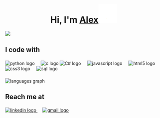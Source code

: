 ###

<p align="center">
  <h1 align="center">Hi, I'm <a href="https://github.com/Nachofc333">Alex<a><img src="https://github.com/Kathryn-Jie/Kathryn-Jie/blob/main/wave.gif" width="60px"/></h1>
    
  <img src="https://cdn.pixabay.com/photo/2023/07/18/15/02/banner-8135029_1280.png" height=""/> 
</p>



###

<h2 align="left">I code with</h2>

###

<div align="left">
  <img
    src="https://cdn.jsdelivr.net/gh/devicons/devicon/icons/python/python-original.svg"
    alt="python logo"
    width="40"
  />
  <span style="display:inline-block;width:12px;"></span>
  <img
    src="https://cdn.jsdelivr.net/gh/devicons/devicon/icons/c/c-original.svg"
    alt="c logo"
    width="40"
  />
  <img
  src="https://cdn.jsdelivr.net/gh/devicons/devicon/icons/csharp/csharp-original.svg"
  alt="C# logo"
  width="40"
  />
  <span style="display:inline-block;width:12px;"></span>
  <img
    src="https://cdn.jsdelivr.net/gh/devicons/devicon/icons/javascript/javascript-original.svg"
    alt="javascript logo"
    width="40"
  />
  <span style="display:inline-block;width:12px;"></span>
  <img
    src="https://cdn.jsdelivr.net/gh/devicons/devicon/icons/html5/html5-original.svg"
    alt="html5 logo"
    width="40"
  />
  <span style="display:inline-block;width:12px;"></span>
  <img
    src="https://cdn.jsdelivr.net/gh/devicons/devicon/icons/css3/css3-original.svg"
    alt="css3 logo"
    width="40"
  />
  <span style="display:inline-block;width:12px;"></span>
  <img
    src="https://encrypted-tbn0.gstatic.com/images?q=tbn:ANd9GcQMMMws7rPtchjHY5odL-gMT_qlY3ASpQPQWw&s"
    alt="sql logo"
    width="40"
  />
</div>

###

<div align="left">
  <img src="https://github-readme-stats.vercel.app/api/top-langs?username=alejandrocuestagarcia&locale=en&hide_title=false&layout=compact&card_width=320&langs_count=6&theme=dracula&hide_border=false&order=2" height="150" alt="languages graph"  />
</div>

###

<h2 align="left">Reach me at</h2>

###

<div align="left">
  <a href="https://www.linkedin.com/in/alejandro-cuesta-garcia" target="_blank">
    <img src="https://cdn.jsdelivr.net/gh/devicons/devicon/icons/linkedin/linkedin-original.svg" width="40" height="40" alt="linkedin logo" />
  </a>
  <span style="display:inline-block;width:12px;"></span>
  <a href="mailto:n.alejandro.cuesta.garcia@gmail.com" target="_blank">
    <img src="https://upload.wikimedia.org/wikipedia/commons/4/4e/Gmail_Icon.png" width="40" height="40" alt="gmail logo" />
  </a>
</div>

###
